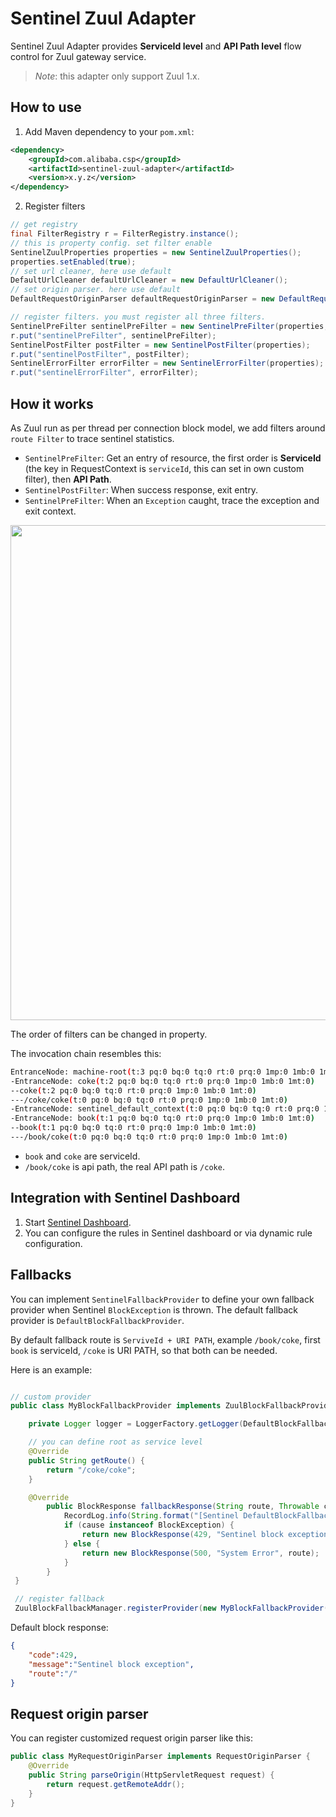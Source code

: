 # Sentinel Zuul Adapter

Sentinel Zuul Adapter provides **ServiceId level** and **API Path level** flow control for Zuul gateway service.

> *Note*: this adapter only support Zuul 1.x.

## How to use

1. Add Maven dependency to your `pom.xml`:

```xml
<dependency>
    <groupId>com.alibaba.csp</groupId>
    <artifactId>sentinel-zuul-adapter</artifactId>
    <version>x.y.z</version>
</dependency>
```

2. Register filters

```java
// get registry
final FilterRegistry r = FilterRegistry.instance();
// this is property config. set filter enable
SentinelZuulProperties properties = new SentinelZuulProperties();
properties.setEnabled(true);
// set url cleaner, here use default
DefaultUrlCleaner defaultUrlCleaner = new DefaultUrlCleaner();
// set origin parser. here use default
DefaultRequestOriginParser defaultRequestOriginParser = new DefaultRequestOriginParser();

// register filters. you must register all three filters.
SentinelPreFilter sentinelPreFilter = new SentinelPreFilter(properties, defaultUrlCleaner, defaultRequestOriginParser);
r.put("sentinelPreFilter", sentinelPreFilter);
SentinelPostFilter postFilter = new SentinelPostFilter(properties);
r.put("sentinelPostFilter", postFilter);
SentinelErrorFilter errorFilter = new SentinelErrorFilter(properties);
r.put("sentinelErrorFilter", errorFilter);
```

## How it works

As Zuul run as per thread per connection block model, we add filters around `route Filter` to trace sentinel statistics.

- `SentinelPreFilter`: Get an entry of resource, the first order is **ServiceId** (the key in RequestContext is `serviceId`, this can set in own custom filter), then **API Path**.
- `SentinelPostFilter`: When success response, exit entry.
- `SentinelPreFilter`:  When an `Exception` caught, trace the exception and exit context.

<img width="792" src="https://user-images.githubusercontent.com/9305625/47277113-6b5da780-d5ef-11e8-8a0a-93a6b09b0887.png">

The order of filters can be changed in property.

The invocation chain resembles this:

```bash
EntranceNode: machine-root(t:3 pq:0 bq:0 tq:0 rt:0 prq:0 1mp:0 1mb:0 1mt:0)
-EntranceNode: coke(t:2 pq:0 bq:0 tq:0 rt:0 prq:0 1mp:0 1mb:0 1mt:0)
--coke(t:2 pq:0 bq:0 tq:0 rt:0 prq:0 1mp:0 1mb:0 1mt:0)
---/coke/coke(t:0 pq:0 bq:0 tq:0 rt:0 prq:0 1mp:0 1mb:0 1mt:0)
-EntranceNode: sentinel_default_context(t:0 pq:0 bq:0 tq:0 rt:0 prq:0 1mp:0 1mb:0 1mt:0)
-EntranceNode: book(t:1 pq:0 bq:0 tq:0 rt:0 prq:0 1mp:0 1mb:0 1mt:0)
--book(t:1 pq:0 bq:0 tq:0 rt:0 prq:0 1mp:0 1mb:0 1mt:0)
---/book/coke(t:0 pq:0 bq:0 tq:0 rt:0 prq:0 1mp:0 1mb:0 1mt:0)
```

- `book` and `coke` are serviceId.
- `/book/coke` is api path, the real API path is `/coke`.

## Integration with Sentinel Dashboard

1. Start [Sentinel Dashboard](https://github.com/alibaba/Sentinel/wiki/Dashboard).
2. You can configure the rules in Sentinel dashboard or via dynamic rule configuration.

## Fallbacks

You can implement `SentinelFallbackProvider` to define your own fallback provider when Sentinel `BlockException` is thrown.
The default fallback provider is `DefaultBlockFallbackProvider`.

By default fallback route is `ServiveId + URI PATH`, example `/book/coke`, first `book` is serviceId, `/coke` is URI PATH, so that both can be needed.

Here is an example:

```java

// custom provider
public class MyBlockFallbackProvider implements ZuulBlockFallbackProvider {

    private Logger logger = LoggerFactory.getLogger(DefaultBlockFallbackProvider.class);

    // you can define root as service level
    @Override
    public String getRoute() {
        return "/coke/coke";
    }

    @Override
        public BlockResponse fallbackResponse(String route, Throwable cause) {
            RecordLog.info(String.format("[Sentinel DefaultBlockFallbackProvider] Run fallback route: %s", route));
            if (cause instanceof BlockException) {
                return new BlockResponse(429, "Sentinel block exception", route);
            } else {
                return new BlockResponse(500, "System Error", route);
            }
        }
 }

 // register fallback
 ZuulBlockFallbackManager.registerProvider(new MyBlockFallbackProvider());
```

Default block response:

```json
{
    "code":429,
    "message":"Sentinel block exception",
    "route":"/"
}
```

## Request origin parser

You can register customized request origin parser like this:

```java
public class MyRequestOriginParser implements RequestOriginParser {
    @Override
    public String parseOrigin(HttpServletRequest request) {
        return request.getRemoteAddr();
    }
}
```